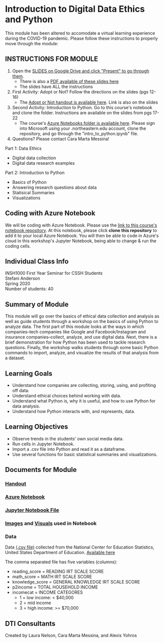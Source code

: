 # Introduction to Digital Data Ethics and Python
This module has been altered to accomodate a virtual learning experience during the COVID-19 pandemic. Please follow these instructions to properly move through the module:

## INSTRUCTIONS FOR MODULE
1. Open the [SLIDES on Google Drive and click "Present" to go through them](https://docs.google.com/presentation/d/1vRaB_5VXwsJlqFCQZZaPB8UHQKjIITuVat-TSnFGGWU/edit?usp=sharing). 
	- There is also a [PDF available of these slides here](https://github.com/NULabNortheastern/digitalassignmentshowcase/blob/master/intro_python/first_year_seminar-spring2020-anderson/slides.pdf)
	- The slides have ALL the instructions
2. First Activity: Adopt or Not? Follow the directions on the slides (pgs 12-16)
	- The [Adopt or Not handout is available here](https://github.com/NULabNortheastern/digitalassignmentshowcase/blob/master/intro_python/first_year_seminar-spring2020-anderson/adopt-or-not-handout.pdf). Link is also on the slides
3. Second Activity: Introduction to Python. Go to this course's notebook and clone the folder. Instructions are available on the slides from pgs 17-22
	- The course's [Azure Notebooks folder is available here](https://notebooks.azure.com/messina-c/projects/insh-1000-python-intro-SA). Please sign into Microsoft using your .northeastern.edu account, clone the repository, and go through the "intro_to_python.ipynb" file.
4. Questions? Please contact Cara Marta Messina!

Part 1: Data Ethics
- Digital data collection
- Digital data research examples

Part 2: Introduction to Python
- Basics of Python
- Answering research questions about data 
- Statisical Summaries
- Visualizations

## Coding with Azure Notebook
We will be coding with Azure Notebook. Please use the [link to this course's notebook repository](https://notebooks.azure.com/messina-c/projects/insh-1000-python-intro-SA). At this notebook, please click **clone this repository** to add it to your local Azure Notebook. You will then be able to code in Azure's cloud in this workshop's Jupyter Notebook, being able to change & run the coding cells.

## Individual Class Info
INSH1000 First Year Seminar for CSSH Students
<br>
Stefani Anderson
<br>
Spring 2020
<br>
Number of students: 40
<br>

## Summary of Module
This module will go over the basics of ethical data collection and analysis as well as guide students through a workshop on the basics of using Python to analyze data. The first part of this module looks at the ways in which companies–tech companies like Google and Facebook/Instagram and insurance companies–collect, analyze, and use digital data. Next, there is a brief demonstration for how Python has been used to tackle research questions. Finally, the workshop walks students through some basic Python commands to import, analyze, and visualize the results of that analysis from a dataset. 

## Learning Goals
- Understand how companies are collecting, storing, using, and profiting off data.
- Understand ethical choices behind working with data. 
- Understand what Python is, why it is useful, and how to use Python for data analysis.
- Understand how Python interacts with, and represents, data.

## Learning Objectives
- Observe trends in the students' own social media data.
- Run cells in Jupyter Notebook.
- Import a .csv file into Python and read it as a dataframe.
- Use several functions for basic statistical summaries and visualizations.

## Documents for Module

### [Handout](https://github.com/NULabNortheastern/digitalassignmentshowcase/blob/master/intro_python/first_year_seminar-spring2020-ryba%C5%82kiewicz/intro_python_handout.pdf)

### [Azure Notebook](https://notebooks.azure.com/messina-c/projects/insh-1000-python-introduction)

### [Jupyter Notebook File](https://github.com/NULabNortheastern/digitalassignmentshowcase/blob/master/intro_python/first_year_seminar-spring2020-ryba%C5%82kiewicz/intro_to_python.ipynb)

### [Images](https://github.com/NULabNortheastern/digitalassignmentshowcase/tree/master/intro_python/first_year_seminar-spring2020-ryba%C5%82kiewicz/images) and [Visuals](https://github.com/NULabNortheastern/digitalassignmentshowcase/tree/master/intro_python/first_year_seminar-spring2020-ryba%C5%82kiewicz/visuals) used in Notebook

### Data
Data [(.csv file)](https://github.com/NULabNortheastern/digitalassignmentshowcase/blob/master/intro_python/first_year_seminar-spring2020-ryba%C5%82kiewicz/education_dataset.csv) collected from the National Center for Education Statistics, United States Department of Education. [Available here](http://nces.ed.gov/ecls/kindergarten.asp)

The comma separated file has five variables (columns):

- reading_score = READING IRT SCALE SCORE
- math_score = MATH IRT SCALE SCORE
- knowledge_score = GENERAL KNOWLEDGE IRT SCALE SCORE
- p2income = TOTAL HOUSEHOLD INCOME
- incomecat = INCOME CATEGORES
	- 1 = low income: < $40,000
	- 2 = mid income
	- 3 = high income: >= $70,000

## DTI Consultants
Created by Laura Nelson, Cara Marta Messina, and Alexis Yohros
